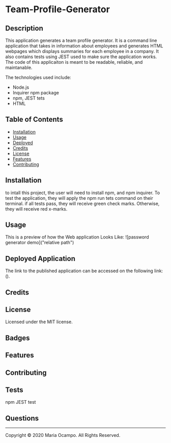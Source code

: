 # Team-Profile-Generator

  ## Description
  This application generates a team profile generator. It is a command line application that takes in information about employees and generates HTML webpages which displays summaries for each employee in a company. It also contains tests using JEST used to make sure the application works. The code of this applicaiton is meant to be readable, reliable, and maintanable.
  
  The technologies used include:
  * Node.js
  * Inquirer npm package
  * npm, JEST tets
  * HTML

  ## Table of Contents
  * [Installation](#installation)
  * [Usage](#usage)
  * [Deployed](#deployed)
  * [Credits](#credits)
  * [License](#license)
  * [Features](#features)
  * [Contributing](#contributing)


  ## Installation
  to intall this project, the user will need to install npm, and npm inquirer. To test the application, they will apply the npm run tets command on their terminal. if all tests pass, they will receive green check marks. Otherwise, they will receive red x-marks. 

  ## Usage 
  
  This is a preview of how the Web application Looks Like: 
  ![password generator demo]("relative path")

  ## Deployed Application 
  The link to the published application can be accessed on the following link: 
  ().

  ## Credits
  

  ## License
  Licensed under the MIT license.

  ## Badges
  

  ## Features
  

  ## Contributing
  

  ## Tests
  <p>npm JEST test</p>

  ## Questions
  

  - - -
  Copyright &copy; 2020 Maria Ocampo. All Rights Reserved.
